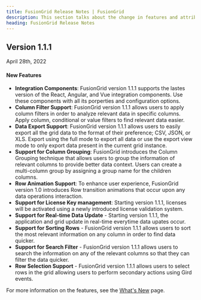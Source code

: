 ```yaml
---
title: FusionGrid Release Notes | FusionGrid
description: This section talks about the change in features and attributes with latest released version.
heading: FusionGrid Release Notes
---
```


<h2 class="sub-heading">Version 1.1.1</h2>

<p class="release-date">April 28th, 2022</p>

<h4>New Features</h4>

- **Integration Components**: FusionGrid version 1.1.1 supports the lastes version of the React, Angular, and Vue integration components. Use these components with all its porperties and configuration options.
- **Column Filter Support**: FusionGrid version 1.1.1 allows users to apply column filters in order to analyze relevant data in specific columns. Apply column, conditional or value filters to find relevant data easier.
- **Data Export Support**: FusionGrid version 1.1.1 allows users to easily export all the grid data to the format of their preference; CSV, JSON, or XLS. Export using the full mode to export all data or use the export view mode to only export data present in the current grid instance.
- **Support for Column Grouping**: FusionGrid introduces the Column Grouping technique that allows users to group the information of relevant columns to provide better data context. Users can create a multi-column group by assigning a group name for the children columns.
- **Row Animation Support**: To enhance user experience, FusionGrid version 1.0 introduces Row transition animations that occur upon any data operations interaction.
- **Support for License Key management**: Starting version 1.1.1, licenses will be activated using a newly introduced license validation system. 
- **Support for Real-time Data Update** -  Starting version 1.1.1, the application and grid update in real-time everytime data upates occur.
- **Support for Sorting Rows** - FusionGrid version 1.1.1 allows users to sort the most relevant information on any column in order to find data quicker.
- **Support for Search Filter** - FusionGrid version 1.1.1 allows users to search the information on any of the relevant columns so that they can filter the data quicker.
- **Row Selection Support** -  FusionGrid version 1.1.1 allows users to select rows in the grid allowing users to perform secondary actions using Gird events. 

For more information on the features, see the [What's New](/fusiongrid/fusiongrid-whats-new) page.
